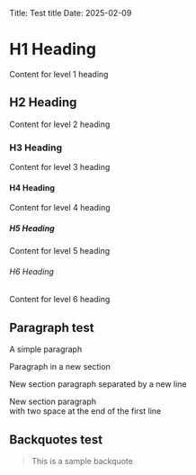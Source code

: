 Title: Test title
Date: 2025-02-09

# H1 Heading

Content for level 1 heading

## H2 Heading

Content for level 2 heading

### H3 Heading

Content for level 3 heading

#### H4 Heading

Content for level 4 heading

##### H5 Heading

Content for level 5 heading

###### H6 Heading

Content for level 6 heading

## Paragraph test
A simple paragraph

Paragraph in a new section

New section paragraph
separated by a new line

New section paragraph  
with two space at the end of the first line

## Backquotes test
> This is a sample backquote
